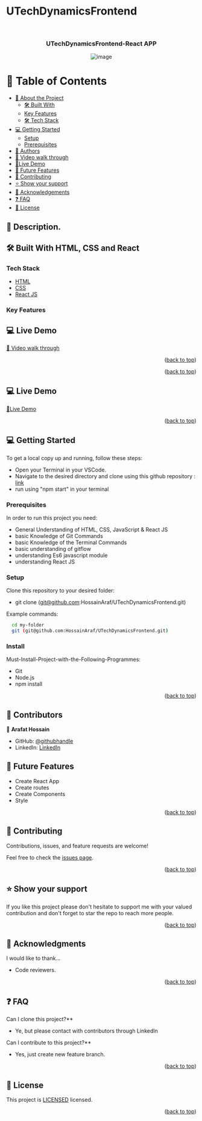 # UTechDynamicsFrontend
<a name="readme-top"></a>
<div align="center">
<br/>
<h3><b>UTechDynamicsFrontend-React  APP</b></h3>

![image](https://github.com/........)  


</div>

# 📗 Table of Contents

- [📖 About the Project](#about-project)
  - [🛠 Built With](#built-with)
  - [Key Features](#key-features)
  - [🛠 Tech Stack](#tech-stack)
- [💻 Getting Started](#getting-started)
  - [Setup](#setup)
  - [Prerequisites](#prerequisites)
- [👥 Authors](#authors)
- [👥 Video walk through](https://drive.google.com/.....................)
- [🚀Live Demo](https://.........)
- [🔭 Future Features](#future-features)
- [🤝 Contributing](#contributing)
- [⭐️ Show your support](#support)
- [🙏 Acknowledgements](#acknowledgements)
- [❓ FAQ](#faq)
- [📝 License](#license)

## 📖 Description. 


## 🛠 Built With <a name="built-with">HTML, CSS and React</a>

### Tech Stack <a name="tech-stack"></a>

  <ul>
    <li><a href="https://developer.mozilla.org/ru/docs/Web/HTML">HTML</a></li>
    <li><a href="https://developer.mozilla.org/ru/docs/Web/CSS">CSS</a></li>
    <li><a href="https://developer.mozilla.org/ru/docs/Web/.........">React JS</a></li>
  </ul>

### Key Features <a name="key-features">



## 💻 Live Demo <a name="Live-Demo"></a>

[🚀 Video walk through](https://drive.google.com/.....)

<p align="right">(<a href="#readme-top">back to top</a>)</p>
<p align="right">(<a href="#readme-top">back to top</a>)</p>

## 💻 Live Demo <a name="Live-Demo"></a>

[🚀Live Demo](https://)

<p align="right">(<a href="#readme-top">back to top</a>)</p>

## 💻 Getting Started <a name="getting-started"></a>

To get a local copy up and running, follow these steps:

- Open your Terminal in your VSCode.
- Navigate to the desired directory and clone using this github repository : <a href="git@github.com:HossainAraf/UTechDynamicsFrontend.git"> link</a>
- run using "npm start" in your terminal

### Prerequisites

In order to run this project you need:

- General Understanding of HTML, CSS,  JavaScript & React JS
- basic Knowledge of Git Commands
- basic Knowledge of the Terminal Commands
- basic understanding of gitflow
- understanding Es6 javascript module
- understanding React JS

### Setup

Clone this repository to your desired folder:

- git clone (git@github.com:HossainAraf/UTechDynamicsFrontend.git)

Example commands:

```sh
  cd my-folder
  git (git@github.com:HossainAraf/UTechDynamicsFrontend.git)

```

### Install

Must-Install-Project-with-the-Following-Programmes:

- Git
- Node.js
- npm install

<p align="right">(<a href="#readme-top">back to top</a>)</p>

## 👥 Contributors <a name="authors"></a>
  
👤 **Arafat Hossain**

- GitHub: [@githubhandle](https://github.com/)
- LinkedIn: [LinkedIn](https://www.linkedin.com/in/md-arafat-hossain-111403275/)

## 🔭 Future Features <a name="future-features"></a>

- Create React App
- Create routes
- Create Components
- Style 

<p align="right">(<a href="#readme-top">back to top</a>)</p>

## 🤝 Contributing <a name="contributing"></a>

Contributions, issues, and feature requests are welcome!

Feel free to check the [issues page](https://github.com/HossainAraf/UTechDynamicsFrontend/issues).

<p align="right">(<a href="#readme-top">back to top</a>)</p>

## ⭐️ Show your support <a name="support"></a>

If you like this project please don't hesitate to support me with your valued contribution and don't forget to star the repo to reach more
people.

<p align="right">(<a href="#readme-top">back to top</a>)</p>

## 🙏 Acknowledgments <a name="acknowledgements"></a>

I would like to thank...

- Code reviewers.

<p align="right">(<a href="#readme-top">back to top</a>)</p>

## ❓ FAQ <a name="faq"></a>

Can I clone this project?\*\*

- Ye, but please contact with contributors through LinkedIn

Can I contribute to this project?\*\*

- Yes, just create new feature branch.

<p align="right">(<a href="#readme-top">back to top</a>)</p>

## 📝 License <a name="license"></a>

This project is [LICENSED](./LICENSE) licensed.

<p align="right">(<a href="#readme-top">back to top</a>)</p>

